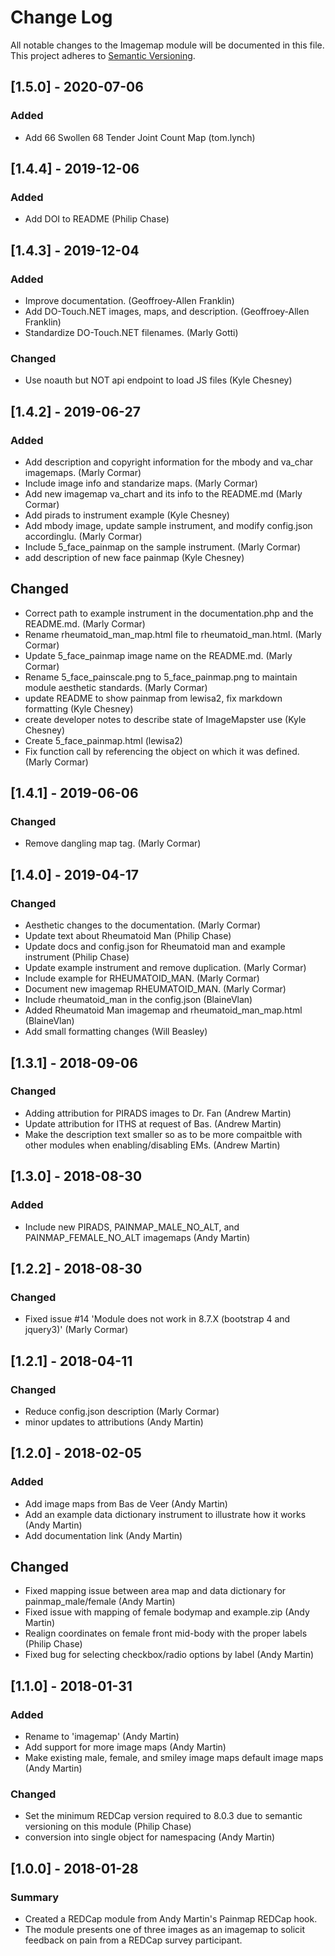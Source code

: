 # Change Log
All notable changes to the Imagemap module will be documented in this file.
This project adheres to [Semantic Versioning](http://semver.org/).


## [1.5.0] - 2020-07-06
### Added
- Add 66 Swollen 68 Tender Joint Count Map (tom.lynch)


## [1.4.4] - 2019-12-06
### Added
- Add DOI to README (Philip Chase)


## [1.4.3] - 2019-12-04
### Added
- Improve documentation. (Geoffroey-Allen Franklin)
- Add DO-Touch.NET images, maps, and description. (Geoffroey-Allen Franklin)
- Standardize DO-Touch.NET filenames. (Marly Gotti)

### Changed
- Use noauth but NOT api endpoint to load JS files (Kyle Chesney)


## [1.4.2] - 2019-06-27
### Added
- Add description and copyright information for the mbody and va_char imagemaps. (Marly Cormar)
- Include image info and standarize maps. (Marly Cormar)
- Add new imagemap va_chart and its info to the README.md (Marly Cormar)
- Add pirads to instrument example (Kyle Chesney)
- Add mbody image, update sample instrument, and modify config.json accordinglu. (Marly Cormar)
- Include 5_face_painmap on the sample instrument. (Marly Cormar)
- add description of new face painmap (Kyle Chesney)

## Changed
- Correct path to example instrument in the documentation.php and the README.md. (Marly Cormar)
- Rename rheumatoid_man_map.html file to rheumatoid_man.html. (Marly Cormar)
- Update 5_face_painmap image name on the README.md. (Marly Cormar)
- Rename 5_face_painscale.png to 5_face_painmap.png to maintain module aesthetic standards. (Marly Cormar)
- update README to show painmap from lewisa2, fix markdown formatting (Kyle Chesney)
- create developer notes to describe state of ImageMapster use (Kyle Chesney)
- Create 5_face_painmap.html (lewisa2)
- Fix function call by referencing the object on which it was defined. (Marly Cormar)


## [1.4.1] - 2019-06-06
### Changed
- Remove dangling map tag. (Marly Cormar)


## [1.4.0] - 2019-04-17
### Changed
- Aesthetic changes to the documentation. (Marly Cormar)
- Update text about Rheumatoid Man (Philip Chase)
- Update docs and config.json for Rheumatoid man and example instrument (Philip Chase)
- Update example instrument and remove duplication. (Marly Cormar)
- Include example for RHEUMATOID_MAN. (Marly Cormar)
- Document new imagemap RHEUMATOID_MAN. (Marly Cormar)
- Include rheumatoid_man in the config.json (BlaineVlan)
- Added Rheumatoid Man imagemap and rheumatoid_man_map.html (BlaineVlan)
- Add small formatting changes (Will Beasley)


## [1.3.1] - 2018-09-06
### Changed
- Adding attribution for PIRADS images to Dr. Fan (Andrew Martin)
- Update attribution for ITHS at request of Bas. (Andrew Martin)
- Make the description text smaller so as to be more compaitble with other modules when enabling/disabling EMs. (Andrew Martin)


## [1.3.0] - 2018-08-30
### Added
- Include new PIRADS, PAINMAP_MALE_NO_ALT, and PAINMAP_FEMALE_NO_ALT imagemaps (Andy Martin)


## [1.2.2] - 2018-08-30
### Changed
- Fixed issue #14 'Module does not work in 8.7.X (bootstrap 4 and jquery3)' (Marly Cormar)


## [1.2.1] - 2018-04-11
### Changed
- Reduce config.json description (Marly Cormar)
- minor updates to attributions (Andy Martin)


## [1.2.0] - 2018-02-05
### Added
- Add image maps from Bas de Veer (Andy Martin)
- Add an example data dictionary instrument to illustrate how it works (Andy Martin)
- Add documentation link (Andy Martin)

## Changed
- Fixed mapping issue between area map and data dictionary for painmap_male/female (Andy Martin)
- Fixed issue with mapping of female bodymap and example.zip (Andy Martin)
- Realign coordinates on female front mid-body with the proper labels (Philip Chase)
- Fixed bug for selecting checkbox/radio options by label (Andy Martin)


## [1.1.0] - 2018-01-31
### Added
- Rename to 'imagemap' (Andy Martin)
- Add support for more image maps (Andy Martin)
- Make existing male, female, and smiley image maps default image maps (Andy Martin)

### Changed
- Set the minimum REDCap version required to 8.0.3 due to semantic versioning on this module (Philip Chase)
- conversion into single object for namespacing (Andy Martin)


## [1.0.0] - 2018-01-28
### Summary
 - Created a REDCap module from Andy Martin's Painmap REDCap hook.
 - The module presents one of three images as an imagemap to solicit feedback on pain from a REDCap survey participant.
